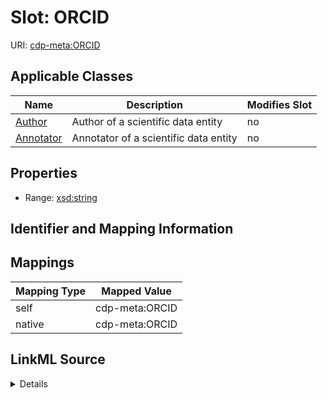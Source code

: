 

# Slot: ORCID

URI: [cdp-meta:ORCID](metadataORCID)



<!-- no inheritance hierarchy -->





## Applicable Classes

| Name | Description | Modifies Slot |
| --- | --- | --- |
| [Author](Author.md) | Author of a scientific data entity |  no  |
| [Annotator](Annotator.md) | Annotator of a scientific data entity |  no  |







## Properties

* Range: [xsd:string](http://www.w3.org/2001/XMLSchema#string)





## Identifier and Mapping Information








## Mappings

| Mapping Type | Mapped Value |
| ---  | ---  |
| self | cdp-meta:ORCID |
| native | cdp-meta:ORCID |




## LinkML Source

<details>
```yaml
name: ORCID
alias: ORCID
domain_of:
- Author
- Annotator
range: string

```
</details>
